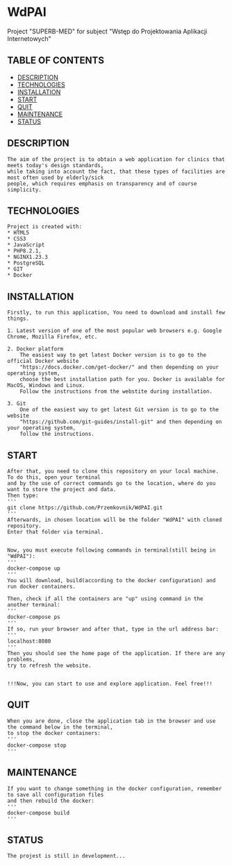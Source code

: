 # WdPAI
Project "SUPERB-MED" for subject "Wstęp do Projektowania Aplikacji Internetowych"


## TABLE OF CONTENTS

* [DESCRIPTION](#description)
* [TECHNOLOGIES](#technologies)
* [INSTALLATION](#installation)
* [START](#start)
* [QUIT](#quit)
* [MAINTENANCE](#maintenance)
* [STATUS](#status)



## DESCRIPTION

    The aim of the project is to obtain a web application for clinics that meets today's design standards, 
    while taking into account the fact, that these types of facilities are most often used by elderly/sick
    people, which requires emphasis on transparency and of course simplicity.



## TECHNOLOGIES

    Project is created with:
    * HTML5
    * CSS3
    * JavaScript
    * PHP8.2.1,
    * NGINX1.23.3
    * PostgreSQL
    * GIT
    * Docker



## INSTALLATION


    Firstly, to run this application, You need to download and install few things.

    1. Latest version of one of the most popular web browsers e.g. Google Chrome, Mozilla Firefox, etc.

    2. Docker platform
        The easiest way to get latest Docker version is to go to the official Docker website 
        "https://docs.docker.com/get-docker/" and then depending on your operating system, 
        choose the best installation path for you. Docker is available for MacOS, Windows and Linux. 
        Follow the instructions from the webstite during installation.
    
    3. Git 
        One of the easiest way to get latest Git version is to go to the website 
        "https://github.com/git-guides/install-git" and then depending on your operating system, 
        follow the instructions.

## START

    After that, you need to clone this repository on your local machine. To do this, open your terminal 
    and by the use of correct commands go to the location, where do you want to store the project and data. 
    Then type:
    '''
    git clone https://github.com/Przemkovnik/WdPAI.git
    '''
    Afterwards, in chosen location will be the folder "WdPAI" with cloned repository. 
    Enter that folder via terminal.

        
    Now, you must execute following commands in terminal(still being in "WdPAI"): 
    '''
    docker-compose up
    ''' 
    You will download, build(according to the docker configuration) and run docker containers.

    Then, check if all the containers are "up" using command in the another terminal:
    '''
    docker-compose ps
    '''    
    If so, run your browser and after that, type in the url address bar:
    '''
    localhost:8080
    '''
    Then you should see the home page of the application. If there are any problems, 
    try to refresh the website.

    
    !!!Now, you can start to use and explore application. Feel free!!!

## QUIT

    When you are done, close the application tab in the browser and use the command below in the terminal, 
    to stop the docker containers:
    '''
    docker-compose stop
    '''

## MAINTENANCE

    If you want to change something in the docker configuration, remember to save all configuration files 
    and then rebuild the docker:
    '''
    docker-compose build
    '''

## STATUS
    
    The projest is still in development...